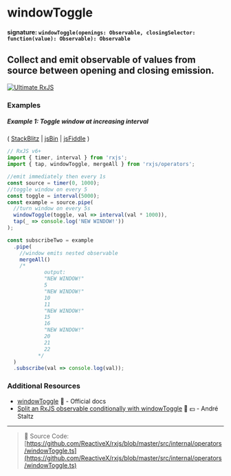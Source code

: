 # windowToggle

#### signature: `windowToggle(openings: Observable, closingSelector: function(value): Observable): Observable`

## Collect and emit observable of values from source between opening and closing emission.

[![Ultimate RxJS](https://ultimatecourses.com/static/banners/banner-rxjs.svg 'Ultimate RxJS')](https://ultimatecourses.com/courses/rxjs?ref=4)

### Examples

##### Example 1: Toggle window at increasing interval

(
[StackBlitz](https://stackblitz.com/edit/typescript-3nsyte?file=index.ts&devtoolsheight=100)
| [jsBin](http://jsbin.com/xasofupuka/1/edit?js,console) |
[jsFiddle](https://jsfiddle.net/btroncone/3xmmuzy4/) )

```js
// RxJS v6+
import { timer, interval } from 'rxjs';
import { tap, windowToggle, mergeAll } from 'rxjs/operators';

//emit immediately then every 1s
const source = timer(0, 1000);
//toggle window on every 5
const toggle = interval(5000);
const example = source.pipe(
  //turn window on every 5s
  windowToggle(toggle, val => interval(val * 1000)),
  tap(_ => console.log('NEW WINDOW!'))
);

const subscribeTwo = example
  .pipe(
    //window emits nested observable
    mergeAll()
    /*
            output:
            "NEW WINDOW!"
            5
            "NEW WINDOW!"
            10
            11
            "NEW WINDOW!"
            15
            16
            "NEW WINDOW!"
            20
            21
            22
          */
  )
  .subscribe(val => console.log(val));
```

### Additional Resources

- [windowToggle](https://rxjs.dev/api/operators/windowToggle) 📰 - Official docs
- [Split an RxJS observable conditionally with windowToggle](https://egghead.io/lessons/rxjs-split-an-rxjs-observable-conditionally-with-windowtoggle?course=use-higher-order-observables-in-rxjs-effectively)
  🎥 💵 - André Staltz

---

> 📁 Source Code:
> [https://github.com/ReactiveX/rxjs/blob/master/src/internal/operators/windowToggle.ts](https://github.com/ReactiveX/rxjs/blob/master/src/internal/operators/windowToggle.ts)
